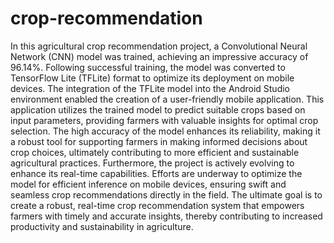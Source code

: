# crop-recommendation

In this agricultural crop recommendation project, a Convolutional Neural Network (CNN) model was trained, achieving an impressive accuracy of 96.14%. 
Following successful training, the model was converted to TensorFlow Lite (TFLite) format to optimize its deployment on mobile devices. 
The integration of the TFLite model into the Android Studio environment enabled the creation of a user-friendly mobile application. 
This application utilizes the trained model to predict suitable crops based on input parameters, providing farmers with valuable insights for optimal crop selection. 
The high accuracy of the model enhances its reliability, making it a robust tool for supporting farmers in making informed decisions about crop choices, 
ultimately contributing to more efficient and sustainable agricultural practices.
Furthermore, the project is actively evolving to enhance its real-time capabilities. 
Efforts are underway to optimize the model for efficient inference on mobile devices, ensuring swift and seamless crop recommendations directly in the field.
The ultimate goal is to create a robust, real-time crop recommendation system that empowers farmers with timely and accurate insights, 
thereby contributing to increased productivity and sustainability in agriculture.
